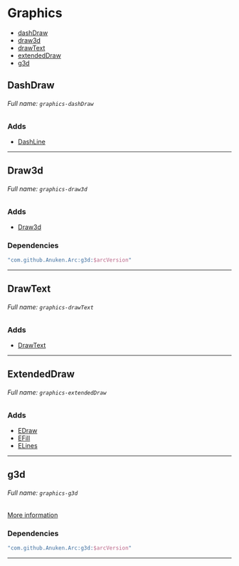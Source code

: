 # Graphics
- [dashDraw](#dashDraw)
- [draw3d](#draw3d)
- [drawText](#drawText)
- [extendedDraw](#extendedDraw)
- [g3d](#g3d)

## <a name="dashDraw"></a> DashDraw

###### Full name: `graphics-dashDraw`

### Adds
- [DashLine](dashDraw%2Fsrc%2Farclibrary%2Fgraphics%2FDashLine.java)

----

## <a name="draw3d"></a> Draw3d

###### Full name: `graphics-draw3d`


### Adds
- [Draw3d](draw3d%2Fsrc%2Farclibrary%2Fgraphics%2FDraw3d.java)

### Dependencies
```groovy
"com.github.Anuken.Arc:g3d:$arcVersion"
```

----

## <a name="drawText"></a> DrawText

###### Full name: `graphics-drawText`

### Adds
- [DrawText](drawText%2Fsrc%2Farclibrary%2Fgraphics%2FDrawText.java)

----

## <a name="extendedDraw"></a> ExtendedDraw

###### Full name: `graphics-extendedDraw`

### Adds 
- [EDraw](extendedDraw%2Fsrc%2Farclibrary%2Fgraphics%2FEDraw.java)
- [EFill](extendedDraw%2Fsrc%2Farclibrary%2Fgraphics%2FEFill.java)
- [ELines](extendedDraw%2Fsrc%2Farclibrary%2Fgraphics%2FELines.java)

----

## <a name="g3d"></a> g3d

###### Full name: `graphics-g3d`

[More information](g3d%2FREADME.md)
### Dependencies
```groovy
"com.github.Anuken.Arc:g3d:$arcVersion"
```

----